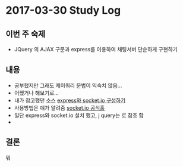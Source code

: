 # 2017-03-30 Study Log

## 이번 주 숙제
* JQuery 의 AJAX 구문과 express를 이용하여 채팅서버 단순하게 구현하기

## 내용
* 공부했지만 그래도 제이쿼리 문법이 익숙치 않음...
* 어쨌거나 해보기로...
* 내가 참고했던 소스 [express와 socket.io 구성하기](http://www.tutorialbook.co.kr/entry/NodeJS-에서-Express-설치-및-시작하기)
* 사용방법은 얘가 알려줌 [socket.io 공식홈](https://socket.io/get-started/chat/)
* 일단 express와 socket.io 설치 했고, j query는 <script src="https://code.jquery.com/jquery-1.11.1.js"></script> 로 참조 함
* 

## 결론
뭐
